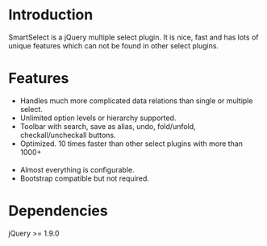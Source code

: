 # Introduction
SmartSelect is a jQuery multiple select plugin. It is nice, fast and has lots of unique features which can not be found in other select plugins.

# Features
- Handles much more complicated data relations than single or multiple select.
- Unlimited option levels or hierarchy supported.
- Toolbar with search, save as alias, undo, fold/unfold, checkall/uncheckall buttons.
- Optimized. 10 times faster than other select plugins with more than 1000+ <OPTION>
- Almost everything is configurable.
- Bootstrap compatible but not required.

# Dependencies
jQuery >= 1.9.0
